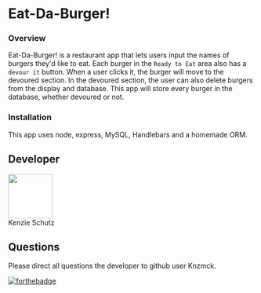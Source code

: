 # Eat-Da-Burger!  

### Overview  

 Eat-Da-Burger! is a restaurant app that lets users input the names of burgers they'd like to eat. Each burger in the `Ready to Eat` area also has a `devour it` button. When a user clicks it, the burger will move to the devoured section. In the devoured section, the user can also delete burgers from the display and database. This app will store every burger in the database, whether devoured or not.  



 ### Installation   

This app uses node, express, MySQL, Handlebars and a homemade ORM.   


## Developer   

   <div class="CircleBadge CircleBadge--medium bg-gray-dark">
   <img src="https://avatars.githubusercontent.com/Knzmck" height="90" width="90">   
   </div>  
   Kenzie Schutz   

  ## Questions   

   Please direct all questions the developer to github user Knzmck.   


   [![forthebadge](https://forthebadge.com/images/badges/built-with-love.svg)](https://forthebadge.com)  
